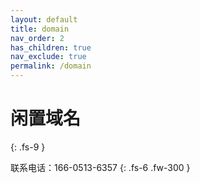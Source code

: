 ```yaml
---
layout: default
title: domain
nav_order: 2
has_children: true
nav_exclude: true
permalink: /domain
---
```

# 闲置域名
{: .fs-9 }

联系电话：166-0513-6357
{: .fs-6 .fw-300 }